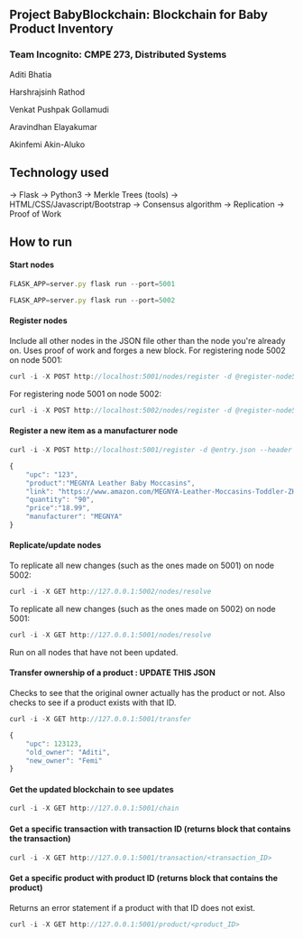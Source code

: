 ## Project BabyBlockchain: Blockchain for Baby Product Inventory
### Team Incognito: CMPE 273, Distributed Systems

Aditi	Bhatia

Harshrajsinh	Rathod

Venkat Pushpak Gollamudi

Aravindhan	Elayakumar

Akinfemi	Akin-Aluko
## Technology used
-> Flask
-> Python3
-> Merkle Trees (tools)
-> HTML/CSS/Javascript/Bootstrap
-> Consensus algorithm
-> Replication
-> Proof of Work

## How to run
#### Start nodes
```js
FLASK_APP=server.py flask run --port=5001
```

```js
FLASK_APP=server.py flask run --port=5002
```

#### Register nodes
Include all other nodes in the JSON file other than the node you're already on. Uses proof of work and forges a new block.
For registering node 5002 on node 5001: 
```js
curl -i -X POST http://localhost:5001/nodes/register -d @register-node5001.json --header "Content-Type: application/json"
```

For registering node 5001 on node 5002: 
```js
curl -i -X POST http://localhost:5002/nodes/register -d @register-node5002.json --header "Content-Type: application/json"
```

#### Register a new item as a manufacturer node
```js
curl -i -X POST http://localhost:5001/register -d @entry.json --header "Content-Type: application/json"

{
	"upc": "123",
	"product":"MEGNYA Leather Baby Moccasins",
	"link": "https://www.amazon.com/MEGNYA-Leather-Moccasins-Toddler-ZH0003-Brown-12-5/dp/B07BBVPSPW/ref=sr_1_1_sspa?ie=UTF8&qid=1525936891&sr=8-1-spons&keywords=baby+shoes&psc=1",
	"quantity": "90",
	"price":"18.99",
	"manufacturer": "MEGNYA"
}

```

#### Replicate/update nodes
To replicate all new changes (such as the ones made on 5001) on node 5002:
```js
curl -i -X GET http://127.0.0.1:5002/nodes/resolve
```
To replicate all new changes (such as the ones made on 5002) on node 5001:
```js
curl -i -X GET http://127.0.0.1:5001/nodes/resolve
```
Run on all nodes that have not been updated.

#### Transfer ownership of a product : UPDATE THIS JSON
Checks to see that the original owner actually has the product or not. Also checks to see if a product exists with that ID.
```js
curl -i -X GET http://127.0.0.1:5001/transfer

{
	"upc": 123123,
	"old_owner": "Aditi", 
	"new_owner": "Femi"
}

```

#### Get the updated blockchain to see updates
```js
curl -i -X GET http://127.0.0.1:5001/chain
```

#### Get a specific transaction with transaction ID (returns block that contains the transaction)
```js
curl -i -X GET http://127.0.0.1:5001/transaction/<transaction_ID>
```

#### Get a specific product with product ID (returns block that contains the product)
Returns an error statement if a product with that ID does not exist.
```js
curl -i -X GET http://127.0.0.1:5001/product/<product_ID>
```
